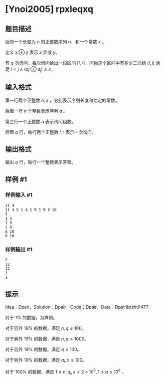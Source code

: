 # [Ynoi2005] rpxleqxq

## 题目描述

给你一个长度为 $n$ 的正整数序列 $a$，和一个常数 $x$ 。

定义 $x \oplus y$ 表示 $x$ 异或 $y$。

有 $q$ 次询问，每次询问给出一段区间 $[l, r]$，问你这个区间中有多少二元组 $(i, j)$ 满足 $i < j \land (a_i \oplus a_j) \le x$。

## 输入格式

第一行两个正整数 $n, x$ ，分别表示序列长度和给定的常数。

后面一行 $n$ 个整数表示序列 $a$ 。

第三行一个正整数 $q$ 表示询问组数。

后面 $q$ 行，每行两个正整数 $l, r$ 表示一次询问。 

## 输出格式

输出 $q$ 行，每行一个整数表示答案。

## 样例 #1

### 样例输入 #1
```
11 4
11 4 5 1 4 1 9 1 9 8 10
5
1 4
1 9
1 9
8 10
8 10
```

### 样例输出 #1

```
2
12
12
1
1
```

## 提示

Idea：Dpair，Solution：Dpair，Code：Dpair，Data：Dpair&nzhtl1477

对于 $1\%$ 的数据，为样例。

对于另外 $19\%$ 的数据，满足 $n,q\le 100$。

对于另外 $19\%$ 的数据，满足 $n,q\le 1000$。

对于另外 $19\%$ 的数据，满足 $q\le 100$。

对于另外 $19\%$ 的数据，满足 $a_i,x\le 100$。

对于 $100\%$ 的数据，满足 $1 \le n, a_i, x\le 2\times 10^5, 1 \le q \le 10^6$ 。
